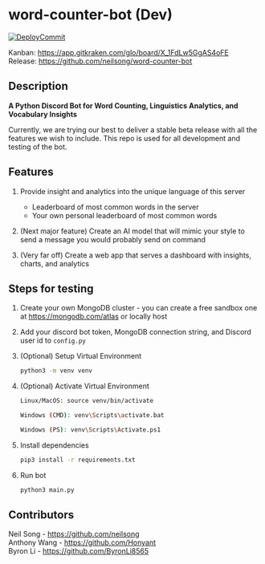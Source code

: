 # word-counter-bot (Dev)

[![DeployCommit](https://github.com/neilsong/word-counter-bot-dev/actions/workflows/DeployCommit.yml/badge.svg)](https://github.com/neilsong/word-counter-bot-dev/actions/workflows/DeployCommit.yml)

Kanban: https://app.gitkraken.com/glo/board/X_1FdLw5GgAS4oFE  
Release: https://github.com/neilsong/word-counter-bot
## Description

**A Python Discord Bot for Word Counting, Linguistics Analytics, and Vocabulary Insights**

Currently, we are trying our best to deliver a stable beta release with all the features we wish to include. This repo is used for all development and testing of the bot.

## Features

  1. Provide insight and analytics into the unique language of this server
        - Leaderboard of most common words in the server
        - Your own personal leaderboard of most common words

  2. (Next major feature) Create an AI model that will mimic your style to send a message you would probably send on command

  3. (Very far off) Create a web app that serves a dashboard with insights, charts, and analytics 

## Steps for testing

  1. Create your own MongoDB cluster - you can create a free sandbox one at https://mongodb.com/atlas or locally host

  2. Add your discord bot token, MongoDB connection string, and Discord user id to `config.py`

  3. (Optional) Setup Virtual Environment  
     
     ```sh
     python3 -m venv venv
     ```
     
  4. (Optional) Activate Virtual Environment
  
     ```sh
     Linux/MacOS: source venv/bin/activate
     ```  
     ```sh
     Windows (CMD): venv\Scripts\activate.bat
     ```  
     ```sh
     Windows (PS): venv\Scripts\Activate.ps1
     ```
                
  5. Install dependencies  
  
     ```sh
     pip3 install -r requirements.txt
     ```

  6. Run bot  
  
     ```sh
     python3 main.py
     ```
   
## Contributors
Neil Song - https://github.com/neilsong  
Anthony Wang - https://github.com/Honyant  
Byron Li - https://github.com/ByronLi8565
